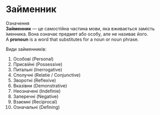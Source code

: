 # Займенник

<div class="eoz-wrap">
<span class="eoz">Означення</span>
<div class="eoz-text">
<b>Займенник</b> — це самостійна частина мови, яка вживається замість іменника. Вона означає предмет або особу, але не називає його.<br>
A <b>pronoun</b> is a word that substitutes for a noun or noun phrase.
</div>
</div>

<p1>Види займенників</p1>:
1. Особові (Personal)
2. Присвійні (Possessive)
3. Питальні (Inerrogative)
4. Сполучні (Relatie / Conjunctive)
5. Зворотні (Reflexive)
6. Вказівни (Demonstrative)
7. Неозначені (Indefinie)
8. Заперечні (Negative)
9. Взаємні (Reciprocal)
10. Означальні (Defining)